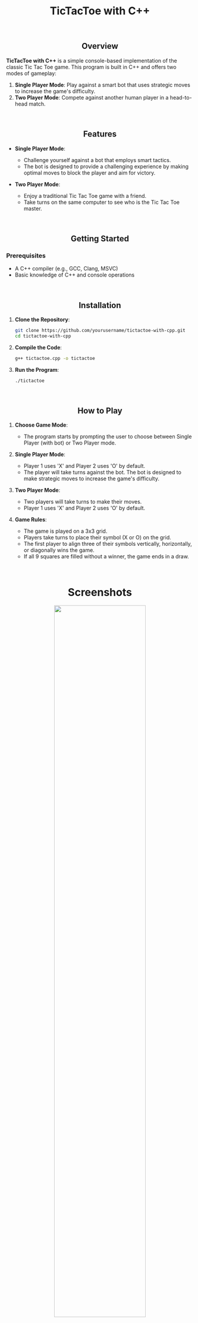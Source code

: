 <h1 align="center">TicTacToe with C++</h1>

<br>

<h2 align="center">Overview</h2>

**TicTacToe with C++** is a simple console-based implementation of the classic Tic Tac Toe game. This program is built in C++ and offers two modes of gameplay:

1. **Single Player Mode**: Play against a smart bot that uses strategic moves to increase the game's difficulty.
2. **Two Player Mode**: Compete against another human player in a head-to-head match.


<br>



<h2 align="center">Features</h2>

- **Single Player Mode**: 
  - Challenge yourself against a bot that employs smart tactics.
  - The bot is designed to provide a challenging experience by making optimal moves to block the player and aim for victory.
  
- **Two Player Mode**: 
  - Enjoy a traditional Tic Tac Toe game with a friend.
  - Take turns on the same computer to see who is the Tic Tac Toe master.


<br>


<h2 align="center">Getting Started</h1>

### Prerequisites

- A C++ compiler (e.g., GCC, Clang, MSVC)
- Basic knowledge of C++ and console operations


<br>


<h2 align="center">Installation</h2>

1. **Clone the Repository**:
   ```bash
   git clone https://github.com/yourusername/tictactoe-with-cpp.git
   cd tictactoe-with-cpp
   ```

2. **Compile the Code**:
   ```bash
   g++ tictactoe.cpp -o tictactoe
   ```

3. **Run the Program**:
   ```bash
   ./tictactoe
   ```


<br>


<h2 align="center">How to Play</h2>

1. **Choose Game Mode**: 
   - The program starts by prompting the user to choose between Single Player (with bot) or Two Player mode.

2. **Single Player Mode**:
   - Player 1 uses 'X' and Player 2 uses 'O' by default.
   - The player will take turns against the bot. The bot is designed to make strategic moves to increase the game's difficulty.
   
3. **Two Player Mode**:
   - Two players will take turns to make their moves.
   - Player 1 uses 'X' and Player 2 uses 'O' by default.

4. **Game Rules**:
   - The game is played on a 3x3 grid.
   - Players take turns to place their symbol (X or O) on the grid.
   - The first player to align three of their symbols vertically, horizontally, or diagonally wins the game.
   - If all 9 squares are filled without a winner, the game ends in a draw.


<br>


<h1 align="center">Screenshots</h1>

<p align="center">
  <img src="https://github.com/user-attachments/assets/3a8bf049-20a2-4f00-b2ed-c74e70cd7716" width="70%" height="70%">
  <br>
  
  <p align="center">Example of Gameplay with a Bot</p>
  <p align="center"><img src="https://github.com/user-attachments/assets/afdb9fd9-f466-4253-9eec-7bcd422913d0" width="40%" height="40%"></p>
</p>


<br>


<h2 align="center">Contributing</h2>

Contributions are welcome! If you have any ideas for improvements or new features, feel free to open an issue or submit a pull request.


<br>


<h2 align="center">Acknowledgments</h1>

- Inspired by the classic Tic Tac Toe game.
- This is a personal learning project for me.
